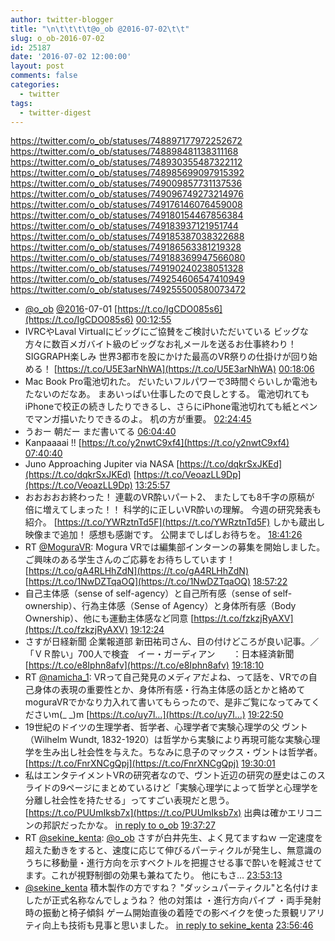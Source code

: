 ```yaml
---
author: twitter-blogger
title: "\n\t\t\t\t@o_ob @2016-07-02\t\t"
slug: o_ob-2016-07-02
id: 25187
date: '2016-07-02 12:00:00'
layout: post
comments: false
categories:
  - twitter
tags:
  - twitter-digest
---
```


https://twitter.com/o_ob/statuses/748897177972252672 https://twitter.com/o_ob/statuses/748898481138311168 https://twitter.com/o_ob/statuses/748930355487322112 https://twitter.com/o_ob/statuses/748985699097915392 https://twitter.com/o_ob/statuses/749009857731137536 https://twitter.com/o_ob/statuses/749096749273214976 https://twitter.com/o_ob/statuses/749176146076459008 https://twitter.com/o_ob/statuses/749180154467856384 https://twitter.com/o_ob/statuses/749183937121951744 https://twitter.com/o_ob/statuses/749185387038322688 https://twitter.com/o_ob/statuses/749186563381219328 https://twitter.com/o_ob/statuses/749188369947566080 https://twitter.com/o_ob/statuses/749190240238051328 https://twitter.com/o_ob/statuses/749254606547410949 https://twitter.com/o_ob/statuses/749255500580073472  

*   [@o_ob](https://twitter.com/o_ob) [@2016](https://twitter.com/2016)-07-01 [https://t.co/IgCDO085s6](https://t.co/IgCDO085s6) [00:12:55](https://twitter.com/o_ob/statuses/748897177972252672)
*   IVRCやLaval Virtualにビッグにご協賛をご検討いただいている ビッグな方々に数百メガバイト級のビッグなお礼メールを送るお仕事終わり！ SIGGRAPH楽しみ 世界3都市を股にかけた最高のVR祭りの仕掛けが回り始める！ [https://t.co/U5E3arNhWA](https://t.co/U5E3arNhWA) [00:18:06](https://twitter.com/o_ob/statuses/748898481138311168)
*   Mac Book Pro電池切れた。 だいたいフルパワーで3時間ぐらいしか電池もたないのだなあ。 まあいっぱい仕事したので良しとする。 電池切れてもiPhoneで校正の続きしたりできるし、さらにiPhone電池切れても紙とペンでマンガ描いたりできるのよ。 机の方が重要。 [02:24:45](https://twitter.com/o_ob/statuses/748930355487322112)
*   うおー 朝だー まだ書いてる [06:04:40](https://twitter.com/o_ob/statuses/748985699097915392)
*   Kanpaaaai !! [https://t.co/y2nwtC9xf4](https://t.co/y2nwtC9xf4) [07:40:40](https://twitter.com/o_ob/statuses/749009857731137536)
*   Juno Approaching Jupiter via NASA [https://t.co/dqkrSxJKEd](https://t.co/dqkrSxJKEd) [https://t.co/VeoazLL9Dp](https://t.co/VeoazLL9Dp) [13:25:57](https://twitter.com/o_ob/statuses/749096749273214976)
*   おおおおお終わった！ 連載のVR酔いパート2、 またしても8千字の原稿が 倍に増えてしまった！！ 科学的に正しいVR酔いの理解。 今週の研究発表も紹介。 [https://t.co/YWRztnTd5F](https://t.co/YWRztnTd5F) しかも蔵出し映像まで追加！ 感想も感謝です。 公開までしばしお待ちを。 [18:41:26](https://twitter.com/o_ob/statuses/749176146076459008)
*   RT [@MoguraVR](https://twitter.com/MoguraVR): Mogura VRでは編集部インターンの募集を開始しました。ご興味のある学生さんのご応募をお待ちしています！ [https://t.co/gA4RLHhZdN](https://t.co/gA4RLHhZdN) [https://t.co/1NwDZTqaOQ](https://t.co/1NwDZTqaOQ) [18:57:22](https://twitter.com/o_ob/statuses/749180154467856384)
*   自己主体感（sense of self-agency）と自己所有感（sense of self-ownership）、行為主体感（Sense of Agency）と身体所有感（Body Ownership）、他にも運動主体感など同意 [https://t.co/fzkzjRyAXV](https://t.co/fzkzjRyAXV) [19:12:24](https://twitter.com/o_ob/statuses/749183937121951744)
*   さすが日経新聞 企業報道部 新田祐司さん、目の付けどころが良い記事。／「ＶＲ酔い」700人で検査　イー・ガーディアン　　：日本経済新聞 [https://t.co/e8Iphn8afv](https://t.co/e8Iphn8afv) [19:18:10](https://twitter.com/o_ob/statuses/749185387038322688)
*   RT [@namicha_1](https://twitter.com/namicha_1): VRって自己発見のメディアだよね、って話を、VRでの自己身体の表現の重要性とか、身体所有感・行為主体感の話とかと絡めてmoguraVRでかなり力入れて書いてもらったので、是非ご覧になってみてくださいm(_ _)m [https://t.co/uy7l…](https://t.co/uy7l…) [19:22:50](https://twitter.com/o_ob/statuses/749186563381219328)
*   19世紀のドイツの生理学者、哲学者、心理学者で実験心理学の父 ヴント（Wilhelm Wundt, 1832-1920）は哲学から実験により再現可能な実験心理学を生み出し社会性を与えた。ちなみに息子のマックス・ヴントは哲学者。 [https://t.co/FnrXNCgQpj](https://t.co/FnrXNCgQpj) [19:30:01](https://twitter.com/o_ob/statuses/749188369947566080)
*   私はエンタテイメントVRの研究者なので、ヴント近辺の研究の歴史はこのスライドの9ページにまとめているけど「実験心理学によって哲学と心理学を分離し社会性を持たせる」ってすごい表現だと思う。 [https://t.co/PUUmIksb7x](https://t.co/PUUmIksb7x) 出典は確かエリコニンの邦訳だったかな。 [in reply to o_ob](https://twitter.com/o_ob/statuses/749188369947566080) [19:37:27](https://twitter.com/o_ob/statuses/749190240238051328)
*   RT [@sekine_kenta](https://twitter.com/sekine_kenta): [@o_ob](https://twitter.com/o_ob) さすが白井先生、よく見てますねｗ 一定速度を超えた動きをすると、速度に応じて伸びるパーティクルが発生し、無意識のうちに移動量・進行方向を示すベクトルを把握させる事で酔いを軽減させてます。これが視野制御の効果も兼ねてたり。 他にもさ… [23:53:13](https://twitter.com/o_ob/statuses/749254606547410949)
*   [@sekine_kenta](https://twitter.com/sekine_kenta) 積木製作の方ですね？ "ダッシュパーティクル"と名付けましたが正式名称なんでしょうね？ 他の対策は ・進行方向パイプ ・両手発射時の振動と椅子傾斜 ゲーム開始直後の着陸での影ベイクを使った景観リアリティ向上も技術も見事と思いました。 [in reply to sekine_kenta](https://twitter.com/sekine_kenta/statuses/749251946343649280) [23:56:46](https://twitter.com/o_ob/statuses/749255500580073472)